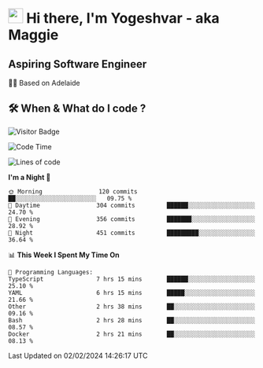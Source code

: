 <h1><img src="https://emojis.slackmojis.com/emojis/images/1531849430/4246/blob-sunglasses.gif?1531849430" width="30"/> Hi there, I'm Yogeshvar - aka Maggie</h1>

## Aspiring Software Engineer
🏂🏻  Based on Adelaide 

## 🛠 When & What do I code ?  

![Visitor Badge](https://visitor-badge.feriirawann.repl.co?username=yogeshvar&repo=yogeshvar&label=Visitors&style=plastic&color=%23457BFF&contentType=svg)

<!--START_SECTION:waka-->
![Code Time](http://img.shields.io/badge/Code%20Time-2%2C667%20hrs%2038%20mins-blue)

![Lines of code](https://img.shields.io/badge/From%20Hello%20World%20I%27ve%20Written-4.1%20million%20lines%20of%20code-blue)

**I'm a Night 🦉** 

```text
🌞 Morning                120 commits         ██░░░░░░░░░░░░░░░░░░░░░░░   09.75 % 
🌆 Daytime                304 commits         ██████░░░░░░░░░░░░░░░░░░░   24.70 % 
🌃 Evening                356 commits         ███████░░░░░░░░░░░░░░░░░░   28.92 % 
🌙 Night                  451 commits         █████████░░░░░░░░░░░░░░░░   36.64 % 
```


📊 **This Week I Spent My Time On** 

```text
💬 Programming Languages: 
TypeScript               7 hrs 15 mins       ██████░░░░░░░░░░░░░░░░░░░   25.10 % 
YAML                     6 hrs 15 mins       █████░░░░░░░░░░░░░░░░░░░░   21.66 % 
Other                    2 hrs 38 mins       ██░░░░░░░░░░░░░░░░░░░░░░░   09.16 % 
Bash                     2 hrs 28 mins       ██░░░░░░░░░░░░░░░░░░░░░░░   08.57 % 
Docker                   2 hrs 21 mins       ██░░░░░░░░░░░░░░░░░░░░░░░   08.13 % 
```


 Last Updated on 02/02/2024 14:26:17 UTC
<!--END_SECTION:waka-->
